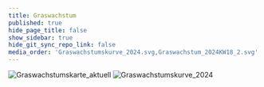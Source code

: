 ```yaml
---
title: Graswachstum
published: true
hide_page_title: false
show_sidebar: true
hide_git_sync_repo_link: false
media_order: 'Graswachstumskurve_2024.svg,Graswachstum_2024KW18_2.svg'
---
```


![Graswachstumskarte_aktuell](/uploads/Graswachstumskarte_aktuell.svg "Graswachstumskarte_aktuell")
![Graswachstumskurve_2024](/uploads/Graswachstumskurve_2024.svg "Graswachstumskurve_2024")